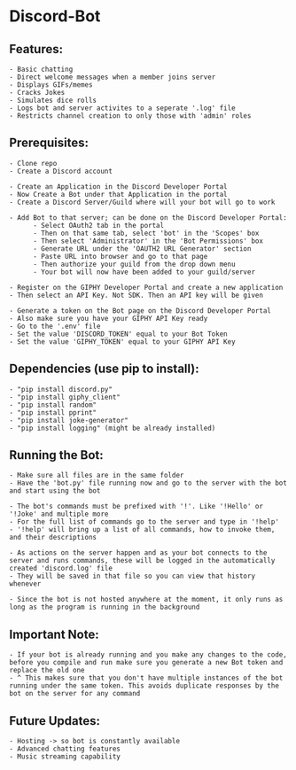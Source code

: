 # Discord-Bot

 ## Features:
    - Basic chatting
    - Direct welcome messages when a member joins server
    - Displays GIFs/memes
    - Cracks Jokes
    - Simulates dice rolls
    - Logs bot and server activites to a seperate '.log' file
    - Restricts channel creation to only those with 'admin' roles

## Prerequisites:
    - Clone repo
    - Create a Discord account
   
    - Create an Application in the Discord Developer Portal
    - Now Create a Bot under that Application in the portal
    - Create a Discord Server/Guild where will your bot will go to work
    
    - Add Bot to that server; can be done on the Discord Developer Portal:
          - Select OAuth2 tab in the portal
          - Then on that same tab, select 'bot' in the 'Scopes' box 
          - Then select 'Administrator' in the 'Bot Permissions' box
          - Generate URL under the 'OAUTH2 URL Generator' section
          - Paste URL into browser and go to that page
          - Then authorize your guild from the drop down menu
          - Your bot will now have been added to your guild/server
          
    - Register on the GIPHY Developer Portal and create a new application
    - Then select an API Key. Not SDK. Then an API key will be given
    
    - Generate a token on the Bot page on the Discord Developer Portal
    - Also make sure you have your GIPHY API Key ready
    - Go to the '.env' file
    - Set the value 'DISCORD_TOKEN' equal to your Bot Token
    - Set the value 'GIPHY_TOKEN' equal to your GIPHY API Key
    
## Dependencies (use pip to install):
    - "pip install discord.py"
    - "pip install giphy_client"
    - "pip install random"
    - "pip install pprint"
    - "pip install joke-generator"
    - "pip install logging" (might be already installed)

## Running the Bot:
    - Make sure all files are in the same folder
    - Have the 'bot.py' file running now and go to the server with the bot and start using the bot
    
    - The bot's commands must be prefixed with '!'. Like '!Hello' or '!Joke' and multiple more
    - For the full list of commands go to the server and type in '!help'
    - '!help' will bring up a list of all commands, how to invoke them, and their descriptions
    
    - As actions on the server happen and as your bot connects to the server and runs commands, these will be logged in the automatically created 'discord.log' file
    - They will be saved in that file so you can view that history whenever
    
    - Since the bot is not hosted anywhere at the moment, it only runs as long as the program is running in the background
    
## Important Note:
    - If your bot is already running and you make any changes to the code, before you compile and run make sure you generate a new Bot token and replace the old one
    - ^ This makes sure that you don't have multiple instances of the bot running under the same token. This avoids duplicate responses by the bot on the server for any command
    
## Future Updates:
    - Hosting -> so bot is constantly available
    - Advanced chatting features
    - Music streaming capability
    

    
